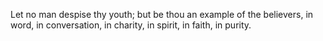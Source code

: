 Let no man despise thy youth; but be thou an example of the believers, in word, in conversation, in charity, in spirit, in faith, in purity.
